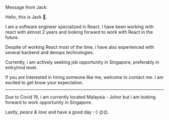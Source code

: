 Message from Jack:

Hello, this is Jack 👋.

I am a software engineer specialized in React.
I have been working with react with almost 2 years and looking forward to work with React in the future.

Despite of working React most of the time, i have also experienced with several backend and devops technologies.

Currently, i am actively seeking job opportunity in Singapore, preferably in entry/mid level.

If you are interested in hiring someone like me, welcome to contact me. I am excited to get know your expectation.

---

Due to Covid 19, i am currently located Malaysia - Johor but i am looking forward to work opportunity in Singapore.

Lastly, <i>peace & love</i> and have a good day :-) 🌞🌞.
